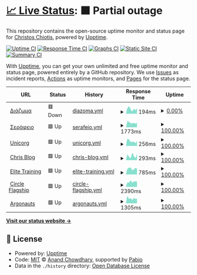 # [📈 Live Status](https://chiotis.github.io/upptime): <!--live status--> **🟧 Partial outage**

This repository contains the open-source uptime monitor and status page for [Christos Chiotis](https://elegrad.com), powered by [Upptime](https://github.com/upptime/upptime).

[![Uptime CI](https://github.com/chiotis/upptime/workflows/Uptime%20CI/badge.svg)](https://github.com/chiotis/upptime/actions?query=workflow%3A%22Uptime+CI%22)
[![Response Time CI](https://github.com/chiotis/upptime/workflows/Response%20Time%20CI/badge.svg)](https://github.com/chiotis/upptime/actions?query=workflow%3A%22Response+Time+CI%22)
[![Graphs CI](https://github.com/chiotis/upptime/workflows/Graphs%20CI/badge.svg)](https://github.com/chiotis/upptime/actions?query=workflow%3A%22Graphs+CI%22)
[![Static Site CI](https://github.com/chiotis/upptime/workflows/Static%20Site%20CI/badge.svg)](https://github.com/chiotis/upptime/actions?query=workflow%3A%22Static+Site+CI%22)
[![Summary CI](https://github.com/chiotis/upptime/workflows/Summary%20CI/badge.svg)](https://github.com/chiotis/upptime/actions?query=workflow%3A%22Summary+CI%22)

With [Upptime](https://upptime.js.org), you can get your own unlimited and free uptime monitor and status page, powered entirely by a GitHub repository. We use [Issues](https://github.com/chiotis/upptime/issues) as incident reports, [Actions](https://github.com/chiotis/upptime/actions) as uptime monitors, and [Pages](https://chiotis.github.io/upptime) for the status page.

<!--start: status pages-->
<!-- This summary is generated by Upptime (https://github.com/upptime/upptime) -->
<!-- Do not edit this manually, your changes will be overwritten -->
<!-- prettier-ignore -->
| URL | Status | History | Response Time | Uptime |
| --- | ------ | ------- | ------------- | ------ |
| <img alt="" src="https://icons.duckduckgo.com/ip3/diazoma.gr.ico" height="13"> [Διάζωμα](https://diazoma.gr) | 🟥 Down | [diazoma.yml](https://github.com/chiotis/upptime/commits/HEAD/history/diazoma.yml) | <details><summary><img alt="Response time graph" src="./graphs/diazoma/response-time-week.png" height="20"> 194ms</summary><br><a href="https://chiotis.github.io/upptime/history/diazoma"><img alt="Response time 535" src="https://img.shields.io/endpoint?url=https%3A%2F%2Fraw.githubusercontent.com%2Fchiotis%2Fupptime%2FHEAD%2Fapi%2Fdiazoma%2Fresponse-time.json"></a><br><a href="https://chiotis.github.io/upptime/history/diazoma"><img alt="24-hour response time 213" src="https://img.shields.io/endpoint?url=https%3A%2F%2Fraw.githubusercontent.com%2Fchiotis%2Fupptime%2FHEAD%2Fapi%2Fdiazoma%2Fresponse-time-day.json"></a><br><a href="https://chiotis.github.io/upptime/history/diazoma"><img alt="7-day response time 194" src="https://img.shields.io/endpoint?url=https%3A%2F%2Fraw.githubusercontent.com%2Fchiotis%2Fupptime%2FHEAD%2Fapi%2Fdiazoma%2Fresponse-time-week.json"></a><br><a href="https://chiotis.github.io/upptime/history/diazoma"><img alt="30-day response time 260" src="https://img.shields.io/endpoint?url=https%3A%2F%2Fraw.githubusercontent.com%2Fchiotis%2Fupptime%2FHEAD%2Fapi%2Fdiazoma%2Fresponse-time-month.json"></a><br><a href="https://chiotis.github.io/upptime/history/diazoma"><img alt="1-year response time 535" src="https://img.shields.io/endpoint?url=https%3A%2F%2Fraw.githubusercontent.com%2Fchiotis%2Fupptime%2FHEAD%2Fapi%2Fdiazoma%2Fresponse-time-year.json"></a></details> | <details><summary><a href="https://chiotis.github.io/upptime/history/diazoma">0.00%</a></summary><a href="https://chiotis.github.io/upptime/history/diazoma"><img alt="All-time uptime 69.22%" src="https://img.shields.io/endpoint?url=https%3A%2F%2Fraw.githubusercontent.com%2Fchiotis%2Fupptime%2FHEAD%2Fapi%2Fdiazoma%2Fuptime.json"></a><br><a href="https://chiotis.github.io/upptime/history/diazoma"><img alt="24-hour uptime 0.00%" src="https://img.shields.io/endpoint?url=https%3A%2F%2Fraw.githubusercontent.com%2Fchiotis%2Fupptime%2FHEAD%2Fapi%2Fdiazoma%2Fuptime-day.json"></a><br><a href="https://chiotis.github.io/upptime/history/diazoma"><img alt="7-day uptime 0.00%" src="https://img.shields.io/endpoint?url=https%3A%2F%2Fraw.githubusercontent.com%2Fchiotis%2Fupptime%2FHEAD%2Fapi%2Fdiazoma%2Fuptime-week.json"></a><br><a href="https://chiotis.github.io/upptime/history/diazoma"><img alt="30-day uptime 1.38%" src="https://img.shields.io/endpoint?url=https%3A%2F%2Fraw.githubusercontent.com%2Fchiotis%2Fupptime%2FHEAD%2Fapi%2Fdiazoma%2Fuptime-month.json"></a><br><a href="https://chiotis.github.io/upptime/history/diazoma"><img alt="1-year uptime 69.22%" src="https://img.shields.io/endpoint?url=https%3A%2F%2Fraw.githubusercontent.com%2Fchiotis%2Fupptime%2FHEAD%2Fapi%2Fdiazoma%2Fuptime-year.json"></a></details>
| <img alt="" src="https://icons.duckduckgo.com/ip3/serafio.gr.ico" height="13"> [Σεράφειο](https://serafio.gr) | 🟩 Up | [serafeio.yml](https://github.com/chiotis/upptime/commits/HEAD/history/serafeio.yml) | <details><summary><img alt="Response time graph" src="./graphs/serafeio/response-time-week.png" height="20"> 1773ms</summary><br><a href="https://chiotis.github.io/upptime/history/serafeio"><img alt="Response time 1891" src="https://img.shields.io/endpoint?url=https%3A%2F%2Fraw.githubusercontent.com%2Fchiotis%2Fupptime%2FHEAD%2Fapi%2Fserafeio%2Fresponse-time.json"></a><br><a href="https://chiotis.github.io/upptime/history/serafeio"><img alt="24-hour response time 1883" src="https://img.shields.io/endpoint?url=https%3A%2F%2Fraw.githubusercontent.com%2Fchiotis%2Fupptime%2FHEAD%2Fapi%2Fserafeio%2Fresponse-time-day.json"></a><br><a href="https://chiotis.github.io/upptime/history/serafeio"><img alt="7-day response time 1773" src="https://img.shields.io/endpoint?url=https%3A%2F%2Fraw.githubusercontent.com%2Fchiotis%2Fupptime%2FHEAD%2Fapi%2Fserafeio%2Fresponse-time-week.json"></a><br><a href="https://chiotis.github.io/upptime/history/serafeio"><img alt="30-day response time 2064" src="https://img.shields.io/endpoint?url=https%3A%2F%2Fraw.githubusercontent.com%2Fchiotis%2Fupptime%2FHEAD%2Fapi%2Fserafeio%2Fresponse-time-month.json"></a><br><a href="https://chiotis.github.io/upptime/history/serafeio"><img alt="1-year response time 1891" src="https://img.shields.io/endpoint?url=https%3A%2F%2Fraw.githubusercontent.com%2Fchiotis%2Fupptime%2FHEAD%2Fapi%2Fserafeio%2Fresponse-time-year.json"></a></details> | <details><summary><a href="https://chiotis.github.io/upptime/history/serafeio">100.00%</a></summary><a href="https://chiotis.github.io/upptime/history/serafeio"><img alt="All-time uptime 99.95%" src="https://img.shields.io/endpoint?url=https%3A%2F%2Fraw.githubusercontent.com%2Fchiotis%2Fupptime%2FHEAD%2Fapi%2Fserafeio%2Fuptime.json"></a><br><a href="https://chiotis.github.io/upptime/history/serafeio"><img alt="24-hour uptime 100.00%" src="https://img.shields.io/endpoint?url=https%3A%2F%2Fraw.githubusercontent.com%2Fchiotis%2Fupptime%2FHEAD%2Fapi%2Fserafeio%2Fuptime-day.json"></a><br><a href="https://chiotis.github.io/upptime/history/serafeio"><img alt="7-day uptime 100.00%" src="https://img.shields.io/endpoint?url=https%3A%2F%2Fraw.githubusercontent.com%2Fchiotis%2Fupptime%2FHEAD%2Fapi%2Fserafeio%2Fuptime-week.json"></a><br><a href="https://chiotis.github.io/upptime/history/serafeio"><img alt="30-day uptime 100.00%" src="https://img.shields.io/endpoint?url=https%3A%2F%2Fraw.githubusercontent.com%2Fchiotis%2Fupptime%2FHEAD%2Fapi%2Fserafeio%2Fuptime-month.json"></a><br><a href="https://chiotis.github.io/upptime/history/serafeio"><img alt="1-year uptime 99.95%" src="https://img.shields.io/endpoint?url=https%3A%2F%2Fraw.githubusercontent.com%2Fchiotis%2Fupptime%2FHEAD%2Fapi%2Fserafeio%2Fuptime-year.json"></a></details>
| <img alt="" src="https://icons.duckduckgo.com/ip3/unicorg.gr.ico" height="13"> [Unicorg](https://unicorg.gr) | 🟩 Up | [unicorg.yml](https://github.com/chiotis/upptime/commits/HEAD/history/unicorg.yml) | <details><summary><img alt="Response time graph" src="./graphs/unicorg/response-time-week.png" height="20"> 256ms</summary><br><a href="https://chiotis.github.io/upptime/history/unicorg"><img alt="Response time 308" src="https://img.shields.io/endpoint?url=https%3A%2F%2Fraw.githubusercontent.com%2Fchiotis%2Fupptime%2FHEAD%2Fapi%2Funicorg%2Fresponse-time.json"></a><br><a href="https://chiotis.github.io/upptime/history/unicorg"><img alt="24-hour response time 270" src="https://img.shields.io/endpoint?url=https%3A%2F%2Fraw.githubusercontent.com%2Fchiotis%2Fupptime%2FHEAD%2Fapi%2Funicorg%2Fresponse-time-day.json"></a><br><a href="https://chiotis.github.io/upptime/history/unicorg"><img alt="7-day response time 256" src="https://img.shields.io/endpoint?url=https%3A%2F%2Fraw.githubusercontent.com%2Fchiotis%2Fupptime%2FHEAD%2Fapi%2Funicorg%2Fresponse-time-week.json"></a><br><a href="https://chiotis.github.io/upptime/history/unicorg"><img alt="30-day response time 418" src="https://img.shields.io/endpoint?url=https%3A%2F%2Fraw.githubusercontent.com%2Fchiotis%2Fupptime%2FHEAD%2Fapi%2Funicorg%2Fresponse-time-month.json"></a><br><a href="https://chiotis.github.io/upptime/history/unicorg"><img alt="1-year response time 308" src="https://img.shields.io/endpoint?url=https%3A%2F%2Fraw.githubusercontent.com%2Fchiotis%2Fupptime%2FHEAD%2Fapi%2Funicorg%2Fresponse-time-year.json"></a></details> | <details><summary><a href="https://chiotis.github.io/upptime/history/unicorg">100.00%</a></summary><a href="https://chiotis.github.io/upptime/history/unicorg"><img alt="All-time uptime 99.99%" src="https://img.shields.io/endpoint?url=https%3A%2F%2Fraw.githubusercontent.com%2Fchiotis%2Fupptime%2FHEAD%2Fapi%2Funicorg%2Fuptime.json"></a><br><a href="https://chiotis.github.io/upptime/history/unicorg"><img alt="24-hour uptime 100.00%" src="https://img.shields.io/endpoint?url=https%3A%2F%2Fraw.githubusercontent.com%2Fchiotis%2Fupptime%2FHEAD%2Fapi%2Funicorg%2Fuptime-day.json"></a><br><a href="https://chiotis.github.io/upptime/history/unicorg"><img alt="7-day uptime 100.00%" src="https://img.shields.io/endpoint?url=https%3A%2F%2Fraw.githubusercontent.com%2Fchiotis%2Fupptime%2FHEAD%2Fapi%2Funicorg%2Fuptime-week.json"></a><br><a href="https://chiotis.github.io/upptime/history/unicorg"><img alt="30-day uptime 100.00%" src="https://img.shields.io/endpoint?url=https%3A%2F%2Fraw.githubusercontent.com%2Fchiotis%2Fupptime%2FHEAD%2Fapi%2Funicorg%2Fuptime-month.json"></a><br><a href="https://chiotis.github.io/upptime/history/unicorg"><img alt="1-year uptime 99.99%" src="https://img.shields.io/endpoint?url=https%3A%2F%2Fraw.githubusercontent.com%2Fchiotis%2Fupptime%2FHEAD%2Fapi%2Funicorg%2Fuptime-year.json"></a></details>
| <img alt="" src="https://icons.duckduckgo.com/ip3/chiotis.eu.ico" height="13"> [Chris Blog](https://chiotis.eu) | 🟩 Up | [chris-blog.yml](https://github.com/chiotis/upptime/commits/HEAD/history/chris-blog.yml) | <details><summary><img alt="Response time graph" src="./graphs/chris-blog/response-time-week.png" height="20"> 293ms</summary><br><a href="https://chiotis.github.io/upptime/history/chris-blog"><img alt="Response time 220" src="https://img.shields.io/endpoint?url=https%3A%2F%2Fraw.githubusercontent.com%2Fchiotis%2Fupptime%2FHEAD%2Fapi%2Fchris-blog%2Fresponse-time.json"></a><br><a href="https://chiotis.github.io/upptime/history/chris-blog"><img alt="24-hour response time 423" src="https://img.shields.io/endpoint?url=https%3A%2F%2Fraw.githubusercontent.com%2Fchiotis%2Fupptime%2FHEAD%2Fapi%2Fchris-blog%2Fresponse-time-day.json"></a><br><a href="https://chiotis.github.io/upptime/history/chris-blog"><img alt="7-day response time 293" src="https://img.shields.io/endpoint?url=https%3A%2F%2Fraw.githubusercontent.com%2Fchiotis%2Fupptime%2FHEAD%2Fapi%2Fchris-blog%2Fresponse-time-week.json"></a><br><a href="https://chiotis.github.io/upptime/history/chris-blog"><img alt="30-day response time 349" src="https://img.shields.io/endpoint?url=https%3A%2F%2Fraw.githubusercontent.com%2Fchiotis%2Fupptime%2FHEAD%2Fapi%2Fchris-blog%2Fresponse-time-month.json"></a><br><a href="https://chiotis.github.io/upptime/history/chris-blog"><img alt="1-year response time 220" src="https://img.shields.io/endpoint?url=https%3A%2F%2Fraw.githubusercontent.com%2Fchiotis%2Fupptime%2FHEAD%2Fapi%2Fchris-blog%2Fresponse-time-year.json"></a></details> | <details><summary><a href="https://chiotis.github.io/upptime/history/chris-blog">100.00%</a></summary><a href="https://chiotis.github.io/upptime/history/chris-blog"><img alt="All-time uptime 99.99%" src="https://img.shields.io/endpoint?url=https%3A%2F%2Fraw.githubusercontent.com%2Fchiotis%2Fupptime%2FHEAD%2Fapi%2Fchris-blog%2Fuptime.json"></a><br><a href="https://chiotis.github.io/upptime/history/chris-blog"><img alt="24-hour uptime 100.00%" src="https://img.shields.io/endpoint?url=https%3A%2F%2Fraw.githubusercontent.com%2Fchiotis%2Fupptime%2FHEAD%2Fapi%2Fchris-blog%2Fuptime-day.json"></a><br><a href="https://chiotis.github.io/upptime/history/chris-blog"><img alt="7-day uptime 100.00%" src="https://img.shields.io/endpoint?url=https%3A%2F%2Fraw.githubusercontent.com%2Fchiotis%2Fupptime%2FHEAD%2Fapi%2Fchris-blog%2Fuptime-week.json"></a><br><a href="https://chiotis.github.io/upptime/history/chris-blog"><img alt="30-day uptime 100.00%" src="https://img.shields.io/endpoint?url=https%3A%2F%2Fraw.githubusercontent.com%2Fchiotis%2Fupptime%2FHEAD%2Fapi%2Fchris-blog%2Fuptime-month.json"></a><br><a href="https://chiotis.github.io/upptime/history/chris-blog"><img alt="1-year uptime 99.99%" src="https://img.shields.io/endpoint?url=https%3A%2F%2Fraw.githubusercontent.com%2Fchiotis%2Fupptime%2FHEAD%2Fapi%2Fchris-blog%2Fuptime-year.json"></a></details>
| <img alt="" src="https://icons.duckduckgo.com/ip3/elitetraining.gr.ico" height="13"> [Elite Training](https://elitetraining.gr) | 🟩 Up | [elite-training.yml](https://github.com/chiotis/upptime/commits/HEAD/history/elite-training.yml) | <details><summary><img alt="Response time graph" src="./graphs/elite-training/response-time-week.png" height="20"> 785ms</summary><br><a href="https://chiotis.github.io/upptime/history/elite-training"><img alt="Response time 1969" src="https://img.shields.io/endpoint?url=https%3A%2F%2Fraw.githubusercontent.com%2Fchiotis%2Fupptime%2FHEAD%2Fapi%2Felite-training%2Fresponse-time.json"></a><br><a href="https://chiotis.github.io/upptime/history/elite-training"><img alt="24-hour response time 790" src="https://img.shields.io/endpoint?url=https%3A%2F%2Fraw.githubusercontent.com%2Fchiotis%2Fupptime%2FHEAD%2Fapi%2Felite-training%2Fresponse-time-day.json"></a><br><a href="https://chiotis.github.io/upptime/history/elite-training"><img alt="7-day response time 785" src="https://img.shields.io/endpoint?url=https%3A%2F%2Fraw.githubusercontent.com%2Fchiotis%2Fupptime%2FHEAD%2Fapi%2Felite-training%2Fresponse-time-week.json"></a><br><a href="https://chiotis.github.io/upptime/history/elite-training"><img alt="30-day response time 2041" src="https://img.shields.io/endpoint?url=https%3A%2F%2Fraw.githubusercontent.com%2Fchiotis%2Fupptime%2FHEAD%2Fapi%2Felite-training%2Fresponse-time-month.json"></a><br><a href="https://chiotis.github.io/upptime/history/elite-training"><img alt="1-year response time 1969" src="https://img.shields.io/endpoint?url=https%3A%2F%2Fraw.githubusercontent.com%2Fchiotis%2Fupptime%2FHEAD%2Fapi%2Felite-training%2Fresponse-time-year.json"></a></details> | <details><summary><a href="https://chiotis.github.io/upptime/history/elite-training">100.00%</a></summary><a href="https://chiotis.github.io/upptime/history/elite-training"><img alt="All-time uptime 99.72%" src="https://img.shields.io/endpoint?url=https%3A%2F%2Fraw.githubusercontent.com%2Fchiotis%2Fupptime%2FHEAD%2Fapi%2Felite-training%2Fuptime.json"></a><br><a href="https://chiotis.github.io/upptime/history/elite-training"><img alt="24-hour uptime 100.00%" src="https://img.shields.io/endpoint?url=https%3A%2F%2Fraw.githubusercontent.com%2Fchiotis%2Fupptime%2FHEAD%2Fapi%2Felite-training%2Fuptime-day.json"></a><br><a href="https://chiotis.github.io/upptime/history/elite-training"><img alt="7-day uptime 100.00%" src="https://img.shields.io/endpoint?url=https%3A%2F%2Fraw.githubusercontent.com%2Fchiotis%2Fupptime%2FHEAD%2Fapi%2Felite-training%2Fuptime-week.json"></a><br><a href="https://chiotis.github.io/upptime/history/elite-training"><img alt="30-day uptime 99.30%" src="https://img.shields.io/endpoint?url=https%3A%2F%2Fraw.githubusercontent.com%2Fchiotis%2Fupptime%2FHEAD%2Fapi%2Felite-training%2Fuptime-month.json"></a><br><a href="https://chiotis.github.io/upptime/history/elite-training"><img alt="1-year uptime 99.72%" src="https://img.shields.io/endpoint?url=https%3A%2F%2Fraw.githubusercontent.com%2Fchiotis%2Fupptime%2FHEAD%2Fapi%2Felite-training%2Fuptime-year.json"></a></details>
| <img alt="" src="https://icons.duckduckgo.com/ip3/circle-flagship.eu.ico" height="13"> [Circle Flagship](https://circle-flagship.eu) | 🟩 Up | [circle-flagship.yml](https://github.com/chiotis/upptime/commits/HEAD/history/circle-flagship.yml) | <details><summary><img alt="Response time graph" src="./graphs/circle-flagship/response-time-week.png" height="20"> 2390ms</summary><br><a href="https://chiotis.github.io/upptime/history/circle-flagship"><img alt="Response time 1842" src="https://img.shields.io/endpoint?url=https%3A%2F%2Fraw.githubusercontent.com%2Fchiotis%2Fupptime%2FHEAD%2Fapi%2Fcircle-flagship%2Fresponse-time.json"></a><br><a href="https://chiotis.github.io/upptime/history/circle-flagship"><img alt="24-hour response time 2497" src="https://img.shields.io/endpoint?url=https%3A%2F%2Fraw.githubusercontent.com%2Fchiotis%2Fupptime%2FHEAD%2Fapi%2Fcircle-flagship%2Fresponse-time-day.json"></a><br><a href="https://chiotis.github.io/upptime/history/circle-flagship"><img alt="7-day response time 2390" src="https://img.shields.io/endpoint?url=https%3A%2F%2Fraw.githubusercontent.com%2Fchiotis%2Fupptime%2FHEAD%2Fapi%2Fcircle-flagship%2Fresponse-time-week.json"></a><br><a href="https://chiotis.github.io/upptime/history/circle-flagship"><img alt="30-day response time 2012" src="https://img.shields.io/endpoint?url=https%3A%2F%2Fraw.githubusercontent.com%2Fchiotis%2Fupptime%2FHEAD%2Fapi%2Fcircle-flagship%2Fresponse-time-month.json"></a><br><a href="https://chiotis.github.io/upptime/history/circle-flagship"><img alt="1-year response time 1842" src="https://img.shields.io/endpoint?url=https%3A%2F%2Fraw.githubusercontent.com%2Fchiotis%2Fupptime%2FHEAD%2Fapi%2Fcircle-flagship%2Fresponse-time-year.json"></a></details> | <details><summary><a href="https://chiotis.github.io/upptime/history/circle-flagship">100.00%</a></summary><a href="https://chiotis.github.io/upptime/history/circle-flagship"><img alt="All-time uptime 99.98%" src="https://img.shields.io/endpoint?url=https%3A%2F%2Fraw.githubusercontent.com%2Fchiotis%2Fupptime%2FHEAD%2Fapi%2Fcircle-flagship%2Fuptime.json"></a><br><a href="https://chiotis.github.io/upptime/history/circle-flagship"><img alt="24-hour uptime 100.00%" src="https://img.shields.io/endpoint?url=https%3A%2F%2Fraw.githubusercontent.com%2Fchiotis%2Fupptime%2FHEAD%2Fapi%2Fcircle-flagship%2Fuptime-day.json"></a><br><a href="https://chiotis.github.io/upptime/history/circle-flagship"><img alt="7-day uptime 100.00%" src="https://img.shields.io/endpoint?url=https%3A%2F%2Fraw.githubusercontent.com%2Fchiotis%2Fupptime%2FHEAD%2Fapi%2Fcircle-flagship%2Fuptime-week.json"></a><br><a href="https://chiotis.github.io/upptime/history/circle-flagship"><img alt="30-day uptime 100.00%" src="https://img.shields.io/endpoint?url=https%3A%2F%2Fraw.githubusercontent.com%2Fchiotis%2Fupptime%2FHEAD%2Fapi%2Fcircle-flagship%2Fuptime-month.json"></a><br><a href="https://chiotis.github.io/upptime/history/circle-flagship"><img alt="1-year uptime 99.98%" src="https://img.shields.io/endpoint?url=https%3A%2F%2Fraw.githubusercontent.com%2Fchiotis%2Fupptime%2FHEAD%2Fapi%2Fcircle-flagship%2Fuptime-year.json"></a></details>
| <img alt="" src="https://icons.duckduckgo.com/ip3/argonautsproductions.gr.ico" height="13"> [Argonauts](https://argonautsproductions.gr) | 🟩 Up | [argonauts.yml](https://github.com/chiotis/upptime/commits/HEAD/history/argonauts.yml) | <details><summary><img alt="Response time graph" src="./graphs/argonauts/response-time-week.png" height="20"> 1305ms</summary><br><a href="https://chiotis.github.io/upptime/history/argonauts"><img alt="Response time 1299" src="https://img.shields.io/endpoint?url=https%3A%2F%2Fraw.githubusercontent.com%2Fchiotis%2Fupptime%2FHEAD%2Fapi%2Fargonauts%2Fresponse-time.json"></a><br><a href="https://chiotis.github.io/upptime/history/argonauts"><img alt="24-hour response time 1256" src="https://img.shields.io/endpoint?url=https%3A%2F%2Fraw.githubusercontent.com%2Fchiotis%2Fupptime%2FHEAD%2Fapi%2Fargonauts%2Fresponse-time-day.json"></a><br><a href="https://chiotis.github.io/upptime/history/argonauts"><img alt="7-day response time 1305" src="https://img.shields.io/endpoint?url=https%3A%2F%2Fraw.githubusercontent.com%2Fchiotis%2Fupptime%2FHEAD%2Fapi%2Fargonauts%2Fresponse-time-week.json"></a><br><a href="https://chiotis.github.io/upptime/history/argonauts"><img alt="30-day response time 1023" src="https://img.shields.io/endpoint?url=https%3A%2F%2Fraw.githubusercontent.com%2Fchiotis%2Fupptime%2FHEAD%2Fapi%2Fargonauts%2Fresponse-time-month.json"></a><br><a href="https://chiotis.github.io/upptime/history/argonauts"><img alt="1-year response time 1299" src="https://img.shields.io/endpoint?url=https%3A%2F%2Fraw.githubusercontent.com%2Fchiotis%2Fupptime%2FHEAD%2Fapi%2Fargonauts%2Fresponse-time-year.json"></a></details> | <details><summary><a href="https://chiotis.github.io/upptime/history/argonauts">100.00%</a></summary><a href="https://chiotis.github.io/upptime/history/argonauts"><img alt="All-time uptime 99.82%" src="https://img.shields.io/endpoint?url=https%3A%2F%2Fraw.githubusercontent.com%2Fchiotis%2Fupptime%2FHEAD%2Fapi%2Fargonauts%2Fuptime.json"></a><br><a href="https://chiotis.github.io/upptime/history/argonauts"><img alt="24-hour uptime 100.00%" src="https://img.shields.io/endpoint?url=https%3A%2F%2Fraw.githubusercontent.com%2Fchiotis%2Fupptime%2FHEAD%2Fapi%2Fargonauts%2Fuptime-day.json"></a><br><a href="https://chiotis.github.io/upptime/history/argonauts"><img alt="7-day uptime 100.00%" src="https://img.shields.io/endpoint?url=https%3A%2F%2Fraw.githubusercontent.com%2Fchiotis%2Fupptime%2FHEAD%2Fapi%2Fargonauts%2Fuptime-week.json"></a><br><a href="https://chiotis.github.io/upptime/history/argonauts"><img alt="30-day uptime 100.00%" src="https://img.shields.io/endpoint?url=https%3A%2F%2Fraw.githubusercontent.com%2Fchiotis%2Fupptime%2FHEAD%2Fapi%2Fargonauts%2Fuptime-month.json"></a><br><a href="https://chiotis.github.io/upptime/history/argonauts"><img alt="1-year uptime 99.82%" src="https://img.shields.io/endpoint?url=https%3A%2F%2Fraw.githubusercontent.com%2Fchiotis%2Fupptime%2FHEAD%2Fapi%2Fargonauts%2Fuptime-year.json"></a></details>

<!--end: status pages-->

[**Visit our status website →**](https://chiotis.github.io/upptime)

## 📄 License

- Powered by: [Upptime](https://github.com/upptime/upptime)
- Code: [MIT](./LICENSE) © [Anand Chowdhary](https://anandchowdhary.com), supported by [Pabio](https://pabio.com)
- Data in the `./history` directory: [Open Database License](https://opendatacommons.org/licenses/odbl/1-0/)
